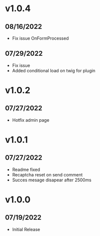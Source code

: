 # v1.0.4
## 08/16/2022
- Fix issue OnFormProcessed

## 07/29/2022
- Fix issue
- Added conditional load on twig for plugin

# v1.0.2
## 07/27/2022
- Hotfix admin page

# v1.0.1
## 07/27/2022
- Readme fixed
- Recaptcha reset on send comment
- Succes mesage disapear after 2500ms

# v1.0.0
## 07/19/2022

- Initial Release
